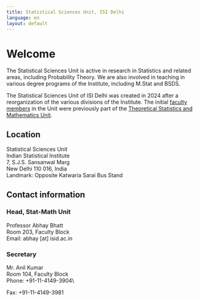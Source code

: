 ```yaml
---
title: Statistical Sciences Unit, ISI Delhi
language: en
layout: default
---
```


# Welcome

The Statistical Sciences Unit is active in research in Statistics and related areas, including Probability Theory. 
We are also involved in teaching in various degree programs of the Institute, including M.Stat and BSDS.

The Statistical Sciences Unit of ISI Delhi was created in 2024 after a reorganization of the various 
divisions of the Institute. The initial [faculty members](people.html) in the Unit were previously part of the 
[Theoretical Statistics and Mathematics Unit](https://www.isid.ac.in/~statmath/tsmud/).

## Location

Statistical Sciences Unit\
Indian Statistical Institute\
7, S.J.S. Sansanwal Marg\
New Delhi 110 016, India\
Landmark: Opposite Katwaria Sarai Bus Stand

<!--
Phone: +91-11-4149 3901
Fax: +91-11-4149 3981
Email:  [at] isid.ac.in
-->

## Contact information

### Head, Stat-Math Unit

Professor Abhay Bhatt\
Room 203, Faculty Block\
Email: abhay [at] isid.ac.in

### Secretary

Mr. Anil Kumar\
Room 104, Faculty Block\
Phone: +91-11-4149-3904\
<!-- Email:  [at] isid.ac.in -->
Fax: +91-11-4149-3981


